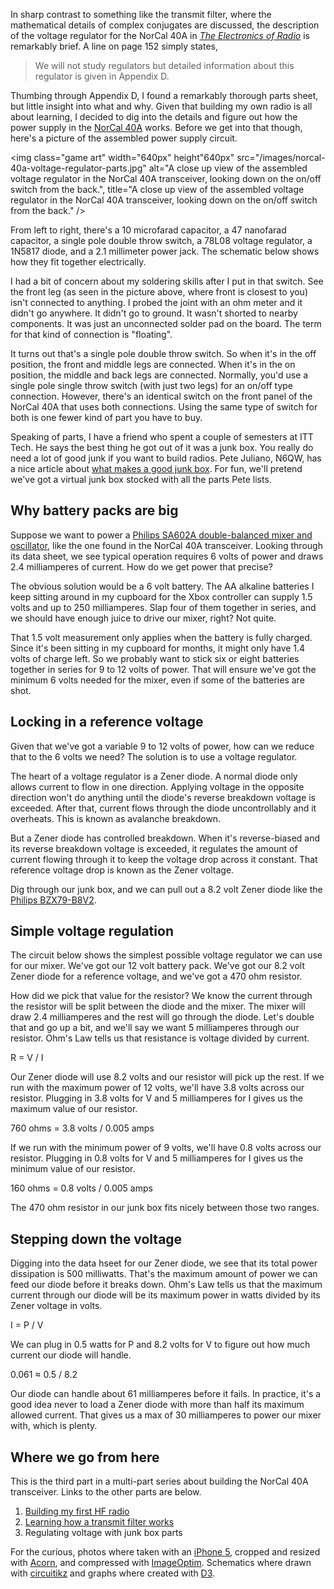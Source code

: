 <!--
title: Regulating voltage with junk box parts
created: 31 May 2014 - 7:46 am
updated: 4 June 2014 - 9:17 pm
publish: 4 June 2014
slug: voltage-regulator
tags: building, radio
-->

<script src="/js/d3.min.js" charset="utf-8"></script>

In sharp contrast to something like the transmit filter, where the
mathematical details of complex conjugates are discussed, the description of
the voltage regulator for the NorCal 40A in [_The Electronics of Radio_][book]
is remarkably brief. A line on page 152 simply states,

> We will not study regulators but detailed information about this regulator
> is given in Appendix D.

Thumbing through Appendix D, I found a remarkably thorough parts sheet, but
little insight into what and why. Given that building my own radio is all about
learning, I decided to dig into the details and figure out how the power supply
in the [NorCal 40A][] works. Before we get into that though, here's a picture of
the assembled power supply circuit.

<img class="game art" width="640px" height"640px"
     src="/images/norcal-40a-voltage-regulator-parts.jpg"
     alt="A close up view of the assembled voltage regulator in the NorCal 40A transceiver, looking down on the on/off switch from the back.",
   title="A close up view of the assembled voltage regulator in the NorCal 40A transceiver, looking down on the on/off switch from the back." />

From left to right, there's a 10 microfarad capacitor, a 47 nanofarad capacitor,
a single pole double throw switch, a 78L08 voltage regulator, a 1N5817 diode,
and a 2.1 millimeter power jack. The schematic below shows how they fit together
electrically.

I had a bit of concern about my soldering skills after I put in that switch.
See the front leg (as seen in the picture above, where front is closest to you)
isn't connected to anything. I probed the joint with an ohm meter and it didn't
go anywhere. It didn't go to ground. It wasn't shorted to nearby components. It
was just an unconnected solder pad on the board. The term for that kind of
connection is "floating".

It turns out that's a single pole double throw switch. So when it's in the off
position, the front and middle legs are connected. When it's in the on position,
the middle and back legs are connected. Normally, you'd use a single pole single
throw switch (with just two legs) for an on/off type connection. However,
there's an identical switch on the front panel of the NorCal 40A that uses both
connections. Using the same type of switch for both is one fewer kind of part
you have to buy.

Speaking of parts, I have a friend who spent a couple of semesters at ITT Tech.
He says the best thing he got out of it was a junk box. You really do need a lot
of good junk if you want to build radios. Pete Juliano, N6QW, has a nice article
about [what makes a good junk box][n6qw]. For fun, we'll pretend we've got a
virtual junk box stocked with all the parts Pete lists.

## Why battery packs are big ##

Suppose we want to power a [Philips SA602A double-balanced mixer and
oscillator][sa602a], like the one found in the NorCal 40A transceiver. Looking
through its data sheet, we see typical operation requires 6 volts of power
and draws 2.4 milliamperes of current. How do we get power that precise?

The obvious solution would be a 6 volt battery. The AA alkaline batteries
I keep sitting around in my cupboard for the Xbox controller can supply 1.5
volts and up to 250 milliamperes. Slap four of them together in series, and
we should have enough juice to drive our mixer, right? Not quite.

That 1.5 volt measurement only applies when the battery is fully charged.
Since it's been sitting in my cupboard for months, it might only have 1.4
volts of charge left. So we probably want to stick six or eight batteries
together in series for 9 to 12 volts of power. That will ensure we've got
the minimum 6 volts needed for the mixer, even if some of the batteries
are shot.

## Locking in a reference voltage ##

Given that we've got a variable 9 to 12 volts of power, how can we reduce
that to the 6 volts we need? The solution is to use a voltage regulator.

The heart of a voltage regulator is a Zener diode. A normal diode only
allows current to flow in one direction. Applying voltage in the opposite
direction won't do anything until the diode's reverse breakdown voltage is
exceeded. After that, current flows through the diode uncontrollably and it
overheats. This is known as avalanche breakdown.

But a Zener diode has controlled breakdown. When it's reverse-biased and its
reverse breakdown voltage is exceeded, it regulates the amount of current
flowing through it to keep the voltage drop across it constant. That reference
voltage drop is known as the Zener voltage.

Dig through our junk box, and we can pull out a 8.2 volt Zener diode like the
[Philips BZX79-B8V2][bzx79].

## Simple voltage regulation ##

The circuit below shows the simplest possible voltage regulator we can use
for our mixer. We've got our 12 volt battery pack. We've got our 8.2 volt Zener
diode for a reference voltage, and we've got a 470 ohm resistor.

How did we pick that value for the resistor? We know the current through the
resistor will be split between the diode and the mixer. The mixer will draw
2.4 milliamperes and the rest will go through the diode. Let's double that
and go up a bit, and we'll say we want 5 milliamperes through our resistor.
Ohm's Law tells us that resistance is voltage divided by current.

<p class="math">R =
<span class="fraction">
<span class="fup">V</span>
<span class="bar">/</span>
<span class="fdn">I</span>
</span>
</p>

Our Zener diode will use 8.2 volts and our resistor will pick up the rest.
If we run with the maximum power of 12 volts, we'll have 3.8 volts across
our resistor. Plugging in 3.8 volts for V and 5 milliamperes for I gives
us the maximum value of our resistor.

<p class="math">760 ohms =
<span class="fraction">
<span class="fup">3.8 volts</span>
<span class="bar">/</span>
<span class="fdn">0.005 amps</span>
</span>
</p>

If we run with the minimum power of 9 volts, we'll have 0.8 volts across
our resistor. Plugging in 0.8 volts for V and 5 milliamperes for I gives
us the minimum value of our resistor.

<p class="math">160 ohms =
<span class="fraction">
<span class="fup">0.8 volts</span>
<span class="bar">/</span>
<span class="fdn">0.005 amps</span>
</span>
</p>

The 470 ohm resistor in our junk box fits nicely between those two ranges.

## Stepping down the voltage ##

Digging into the data hseet for our Zener diode, we see that its total power
dissipation is 500 milliwatts. That's the maximum amount of power we can feed
our diode before it breaks down. Ohm's Law tells us that the maximum current
through our diode will be its maximum power in watts divided by its Zener
voltage in volts.

<p class="math">I =
<span class="fraction">
<span class="fup">P</span>
<span class="bar">/</span>
<span class="fdn">V</span>
</span>
</p>

We can plug in 0.5 watts for P and 8.2 volts for V to figure out how
much current our diode will handle.

<p class="math">0.061 &asymp;
<span class="fraction">
<span class="fup">0.5</span>
<span class="bar">/</span>
<span class="fdn">8.2</span>
</span>
</p>

Our diode can handle about 61 milliamperes before it fails. In practice, it's
a good idea never to load a Zener diode with more than half its maximum allowed
current. That gives us a max of 30 milliamperes to power our mixer with, which
is plenty.

## Where we go from here ##

This is the third part in a multi-part series about building the NorCal
40A transceiver. Links to the other parts are below.

1. [Building my first HF radio][norcal-40a]
2. [Learning how a transmit filter works][transmit-filter]
3. Regulating voltage with junk box parts

For the curious, photos where taken with an [iPhone 5][], cropped and resized
with [Acorn][], and compressed with [ImageOptim][]. Schematics where drawn with
[circuitikz][] and graphs where created with [D3][].


[book]: http://cambridge.org/us/academic/subjects/engineering/rf-and-microwave-engineering/electronics-radio "David Rutledge (Cambridge University Press): The Electronics of Radio"
[NorCal 40A]: http://www.fix.net/~jparker/wilderness/nc40a.htm "Bob Dyer, K6KK (Wilderness Radio): The NorCal 40A"

[sa602a]: http://www.nxp.com/documents/data_sheet/SA602A.pdf "Various (NXP Semiconductors): SA602A Double-balanced mixer and oscillator - Product data sheet"
[n6qw]: http://www.jessystems.com/How%20To%20Stuff%20A%20Junk%20Box.pdf "Pete Juliano, N6QW: How To Stuff A Junk Box"
[bzx79]: http://www.nxp.com/documents/data_sheet/BZX79.pdf "Various (NXP Semiconductors): BZX79 series voltage regulator diodes - Product data sheet"

[norcal-40a]: /2014/05/norcal-40a "Frank Mitchell: Building my first HF radio"
[transmit-filter]: /2014/05/transmit-filter "Frank Mitchell: Learning how a transmit filter works"
[iPhone 5]: http://support.apple.com/kb/sp655 "Various (Apple): iPhone 5 Technical Specification"
[Acorn]: http://flyingmeat.com/acorn/ "Gus &amp; Kirstin Mueller (Flying Meat): Acorn - The image editor for humans"
[ImageOptim]: http://imageoptim.com/ "@pornel (ImageOptim): Image compression made easy for Mac OS X"
[circuitikz]: http://www.ctan.org/pkg/circuitikz "Massimo Redaelli (CTAN): circuitikz - Draw electrical networks with TikZ"
[D3]: http://d3js.org/ "Mike Bostock (D3): Data-Driven Documents"
